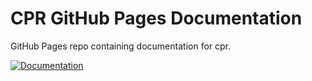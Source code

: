 # CPR GitHub Pages Documentation
GitHub Pages repo containing documentation for cpr.

[![Documentation](https://img.shields.io/badge/docs-online-informational?style=for-the-badge&link=https://libcpr.github.io/docs/)](https://libcpr.github.io/docs/)
